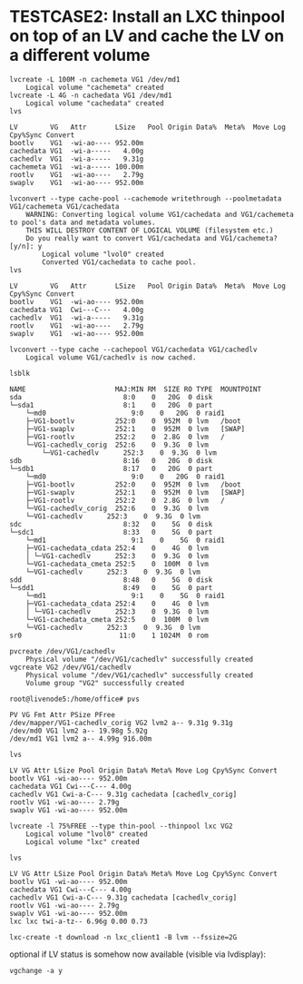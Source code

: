 # TESTCASE2: Install an LXC thinpool on top of an LV and cache the LV on a different volume

    lvcreate -L 100M -n cachemeta VG1 /dev/md1
        Logical volume "cachemeta" created
    lvcreate -L 4G -n cachedata VG1 /dev/md1
        Logical volume "cachedata" created
    lvs
    
    LV        VG   Attr       LSize   Pool Origin Data%  Meta%  Move Log Cpy%Sync Convert
    bootlv    VG1  -wi-ao---- 952.00m                                                    
    cachedata VG1  -wi-a-----   4.00g                                                    
    cachedlv  VG1  -wi-a-----   9.31g                                                    
    cachemeta VG1  -wi-a----- 100.00m                                                    
    rootlv    VG1  -wi-ao----   2.79g                                                    
    swaplv    VG1  -wi-ao---- 952.00m                                                    
    
    lvconvert --type cache-pool --cachemode writethrough --poolmetadata VG1/cachemeta VG1/cachedata
        WARNING: Converting logical volume VG1/cachedata and VG1/cachemeta to pool's data and metadata volumes.
        THIS WILL DESTROY CONTENT OF LOGICAL VOLUME (filesystem etc.)
        Do you really want to convert VG1/cachedata and VG1/cachemeta? [y/n]: y
            Logical volume "lvol0" created
            Converted VG1/cachedata to cache pool.
    lvs
    
    LV        VG   Attr       LSize   Pool Origin Data%  Meta%  Move Log Cpy%Sync Convert
    bootlv    VG1  -wi-ao---- 952.00m                                                    
    cachedata VG1  Cwi---C---   4.00g                                                    
    cachedlv  VG1  -wi-a-----   9.31g                                                    
    rootlv    VG1  -wi-ao----   2.79g                                                    
    swaplv    VG1  -wi-ao---- 952.00m                                                    
    
    lvconvert --type cache --cachepool VG1/cachedata VG1/cachedlv
        Logical volume VG1/cachedlv is now cached.
    
    lsblk
    
    NAME                      MAJ:MIN RM  SIZE RO TYPE  MOUNTPOINT
    sda                         8:0    0   20G  0 disk  
    └─sda1                      8:1    0   20G  0 part  
        └─md0                     9:0    0   20G  0 raid1 
        ├─VG1-bootlv          252:0    0  952M  0 lvm   /boot
        ├─VG1-swaplv          252:1    0  952M  0 lvm   [SWAP]
        ├─VG1-rootlv          252:2    0  2.8G  0 lvm   /
        └─VG1-cachedlv_corig  252:6    0  9.3G  0 lvm   
            └─VG1-cachedlv      252:3    0  9.3G  0 lvm   
    sdb                         8:16   0   20G  0 disk  
    └─sdb1                      8:17   0   20G  0 part  
        └─md0                     9:0    0   20G  0 raid1 
        ├─VG1-bootlv          252:0    0  952M  0 lvm   /boot
        ├─VG1-swaplv          252:1    0  952M  0 lvm   [SWAP]
        ├─VG1-rootlv          252:2    0  2.8G  0 lvm   /
        └─VG1-cachedlv_corig  252:6    0  9.3G  0 lvm   
        └─VG1-cachedlv      252:3    0  9.3G  0 lvm   
    sdc                         8:32   0    5G  0 disk  
    └─sdc1                      8:33   0    5G  0 part  
        └─md1                     9:1    0    5G  0 raid1 
        ├─VG1-cachedata_cdata 252:4    0    4G  0 lvm   
        │ └─VG1-cachedlv      252:3    0  9.3G  0 lvm   
        └─VG1-cachedata_cmeta 252:5    0  100M  0 lvm   
        └─VG1-cachedlv      252:3    0  9.3G  0 lvm   
    sdd                         8:48   0    5G  0 disk  
    └─sdd1                      8:49   0    5G  0 part  
        └─md1                     9:1    0    5G  0 raid1 
        ├─VG1-cachedata_cdata 252:4    0    4G  0 lvm   
        │ └─VG1-cachedlv      252:3    0  9.3G  0 lvm   
        └─VG1-cachedata_cmeta 252:5    0  100M  0 lvm   
        └─VG1-cachedlv      252:3    0  9.3G  0 lvm   
    sr0                        11:0    1 1024M  0 rom 

    pvcreate /dev/VG1/cachedlv
        Physical volume "/dev/VG1/cachedlv" successfully created
    vgcreate VG2 /dev/VG1/cachedlv
        Physical volume "/dev/VG1/cachedlv" successfully created
        Volume group "VG2" successfully created
    
    root@livenode5:/home/office# pvs
   
    PV VG Fmt Attr PSize PFree
    /dev/mapper/VG1-cachedlv_corig VG2 lvm2 a-- 9.31g 9.31g
    /dev/md0 VG1 lvm2 a-- 19.98g 5.92g
    /dev/md1 VG1 lvm2 a-- 4.99g 916.00m
    
    lvs
    
    LV VG Attr LSize Pool Origin Data% Meta% Move Log Cpy%Sync Convert
    bootlv VG1 -wi-ao---- 952.00m
    cachedata VG1 Cwi---C--- 4.00g
    cachedlv VG1 Cwi-a-C--- 9.31g cachedata [cachedlv_corig]
    rootlv VG1 -wi-ao---- 2.79g
    swaplv VG1 -wi-ao---- 952.00m

    lvcreate -l 75%FREE --type thin-pool --thinpool lxc VG2
        Logical volume "lvol0" created
        Logical volume "lxc" created
    
    lvs
    
    LV VG Attr LSize Pool Origin Data% Meta% Move Log Cpy%Sync Convert
    bootlv VG1 -wi-ao---- 952.00m
    cachedata VG1 Cwi---C--- 4.00g
    cachedlv VG1 Cwi-a-C--- 9.31g cachedata [cachedlv_corig]
    rootlv VG1 -wi-ao---- 2.79g
    swaplv VG1 -wi-ao---- 952.00m
    lxc lxc twi-a-tz-- 6.96g 0.00 0.73
    
    lxc-create -t download -n lxc_client1 -B lvm --fssize=2G
    
optional if LV status is somehow now available (visible via lvdisplay):
    
    vgchange -a y

